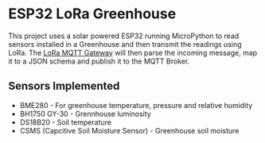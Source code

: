 # ESP32 LoRa Greenhouse

This project uses a solar powered ESP32 running MicroPython to read sensors installed in a Greenhouse and then transmit the readings using LoRa. The [LoRa MQTT Gateway](https://github.com/ashleywm/esp32-lora-mqtt-gateway/) will then parse the incoming message, map it to a JSON schema and publish it to the MQTT Broker.

## Sensors Implemented

- BME280 - For greenhouse temperature, pressure and relative humidity
- BH1750 GY-30 - Grennhouse luminosity
- DS18B20 - Soil temperature
- CSMS (Capcitive Soil Moisture Sensor) - Greenhouse soil moisture
